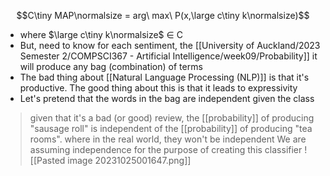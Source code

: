 $$C\tiny MAP\normalsize = arg\ max\ P(x,\large c\tiny k\normalsize)$$
- where $\large c\tiny k\normalsize$ ∈ C
- But, need to know for each sentiment, the [[University of Auckland/2023 Semester 2/COMPSCI367 - Artificial Intelligence/week09/Probability]] it will produce any bag (combination) of terms
- The bad thing about [[Natural Language Processing (NLP)]] is that it's productive. The good thing about this is that it leads to expressivity
- Let's pretend that the words in the bag are independent given the class
>	given that it's a bad (or good) review, the [[probability]] of producing "sausage roll" is independent of the [[probability]] of producing "tea rooms".
>		where in the real world, they won't be independent
>	We are assuming independence for the purpose of creating this classifier
>	![[Pasted image 20231025001647.png]]

